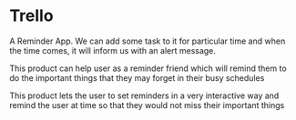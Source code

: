 # Trello
A Reminder App. We can add some task to it for particular time and when the time comes, it will inform us with an alert message.

This product can help user as a reminder friend which will remind them to do the important things
that they may forget in their busy schedules

This product lets the user to set reminders in a very interactive way and remind the user at time so that they would not miss their
important things

